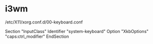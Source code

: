 # i3wm

/etc/X11/xorg.conf.d/00-keyboard.conf

Section "InputClass"
    Identifier "system-keyboard"
    Option "XkbOptions" "caps:ctrl_modifier"
EndSection






